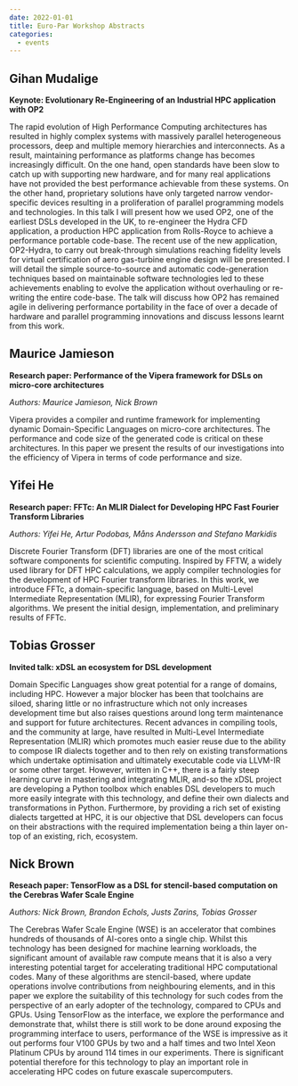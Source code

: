 ```yaml
---
date: 2022-01-01
title: Euro-Par Workshop Abstracts
categories:
  - events
---
```


## Gihan Mudalige

__Keynote: Evolutionary Re-Engineering of an Industrial HPC application with OP2__

The rapid evolution of High Performance Computing architectures has resulted in
highly complex systems with massively parallel heterogeneous processors, deep
and multiple memory hierarchies and interconnects. As a result, maintaining
performance as platforms change has becomes increasingly difficult. On the one
hand, open standards have been slow to catch up with supporting new hardware,
and for many real applications have not provided the best performance achievable
from these systems. On the other hand, proprietary solutions have only targeted
narrow vendor-specific devices resulting in a proliferation of parallel
programming models and technologies. In this talk I will present how we used
OP2, one of the earliest DSLs developed in the UK, to re-engineer the Hydra CFD
application, a production HPC application from Rolls-Royce to achieve a
performance portable code-base.  The recent use of the new application,
OP2-Hydra, to carry out break-through simulations reaching fidelity levels for
virtual certification of aero gas-turbine engine design will be presented. I
will detail the simple source-to-source and automatic code-generation techniques
based on maintainable software technologies led to these achievements enabling
to evolve the application without overhauling or re-writing the entire
code-base. The talk will discuss how OP2 has remained agile in delivering
performance portability in the face of over a decade of hardware and parallel
programming innovations and discuss lessons learnt from this work.

## Maurice Jamieson

__Research paper: Performance of the Vipera framework for DSLs on micro-core architectures__

_Authors: Maurice Jamieson, Nick Brown_

Vipera provides a compiler and runtime framework for implementing dynamic
Domain-Specific Languages on micro-core architectures. The performance and code
size of the generated code is critical on these architectures. In this paper we
present the results of our investigations into the efficiency of Vipera in terms
of code performance and size.

## Yifei He

__Research paper: FFTc: An MLIR Dialect for Developing HPC Fast Fourier Transform Libraries__

_Authors: Yifei He, Artur Podobas, Måns Andersson and Stefano Markidis_

Discrete Fourier Transform (DFT) libraries are one of the most critical software
components for scientific computing. Inspired by FFTW, a widely used library for
DFT HPC calculations, we apply compiler technologies for the development of HPC
Fourier transform libraries. In this work, we introduce FFTc, a domain-specific
language, based on Multi-Level Intermediate Representation (MLIR), for
expressing Fourier Transform algorithms. We present the initial design,
implementation, and preliminary results of FFTc.

## Tobias Grosser

__Invited talk: xDSL an ecosystem for DSL development__

Domain Specific Languages show great potential for a range of domains,
including HPC. However a major blocker has been that toolchains are siloed,
sharing little or no infrastructure which not only increases development time
but also raises questions around long term maintenance and support for future
architectures. Recent advances in compiling tools, and the community at large,
have resulted in Multi-Level Intermediate Representation (MLIR) which promotes
much easier reuse due to the ability to compose IR dialects together and to then
rely on existing transformations which undertake optimisation and ultimately
executable code via LLVM-IR or some other target. However, written in C++, there
is a fairly steep learning curve in mastering and integrating MLIR, and-so the
xDSL project are developing a Python toolbox which enables DSL developers to
much more easily integrate with this technology, and define their own dialects
and transformations in Python. Furthermore, by providing a rich set of existing
dialects targetted at HPC, it is our objective that DSL developers can focus on
their abstractions with the required implementation being a thin layer on-top of
an existing, rich, ecosystem.

## Nick Brown

__Reseach paper: TensorFlow as a DSL for stencil-based computation on the Cerebras Wafer Scale Engine__

_Authors: Nick Brown, Brandon Echols, Justs Zarins, Tobias Grosser_

The Cerebras Wafer Scale Engine (WSE) is an accelerator that combines hundreds
of thousands of AI-cores onto a single chip. Whilst this technology has been
designed for machine learning workloads, the significant amount of available raw
compute means that it is also a very interesting potential target for
accelerating traditional HPC computational codes. Many of these algorithms are
stencil-based, where update operations involve contributions from neighbouring
elements, and in this paper we explore the suitability of this technology for
such codes from the perspective of an early adopter of the technology, compared
to CPUs and GPUs. Using TensorFlow as the interface, we explore the performance
and demonstrate that, whilst there is still work to be done around exposing the
programming interface to users, performance of the WSE is impressive as it out
performs four V100 GPUs by two and a half times and two Intel Xeon Platinum CPUs
by around 114 times in our experiments. There is significant potential therefore
for this technology to play an important role in accelerating HPC codes on
future exascale supercomputers.
